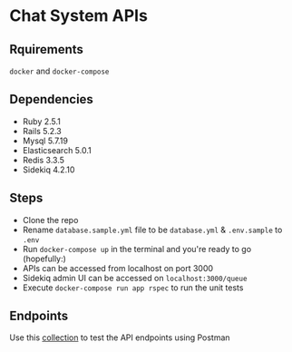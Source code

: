 # Chat System APIs

## Rquirements
`docker` and `docker-compose`

## Dependencies
- Ruby 2.5.1
- Rails 5.2.3
- Mysql 5.7.19
- Elasticsearch 5.0.1
- Redis 3.3.5
- Sidekiq 4.2.10

## Steps
- Clone the repo
- Rename `database.sample.yml` file to be `database.yml` & `.env.sample` to `.env`
- Run `docker-compose up` in the terminal and you're ready to go (hopefully:)
- APIs can be accessed from localhost on port 3000
- Sidekiq admin UI can be accessed on `localhost:3000/queue`
- Execute `docker-compose run app rspec` to run the unit tests

## Endpoints
Use this [collection](https://www.getpostman.com/collections/cb1e1f24575fc7d46560) to test the API endpoints using Postman